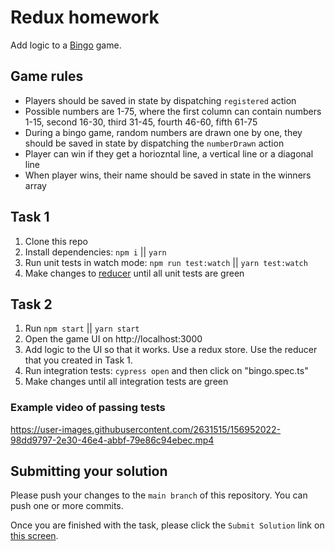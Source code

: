 # Redux homework

Add logic to a [Bingo](https://en.wikipedia.org/wiki/Bingo_(American_version)) game.

## Game rules
* Players should be saved in state by dispatching `registered` action
* Possible numbers are 1-75, where the first column can contain numbers 1-15, second 16-30, third 31-45, fourth 46-60, fifth 61-75
* During a bingo game, random numbers are drawn one by one, they should be saved in state by dispatching the `numberDrawn` action
* Player can win if they get a horiozntal line, a vertical line or a diagonal line
* When player wins, their name should be saved in state in the winners array

## Task 1
1. Clone this repo
1. Install dependencies: `npm i` || `yarn`
1. Run unit tests in watch mode: `npm run test:watch` || `yarn test:watch`
1. Make changes to [reducer](./bingoReducer.ts) until all unit tests are green

## Task 2
1. Run `npm start` || `yarn start`
1. Open the game UI on http://localhost:3000
1. Add logic to the UI so that it works. Use a redux store. Use the reducer that you created in Task 1.
1. Run integration tests: `cypress open` and then click on "bingo.spec.ts"
1. Make changes until all integration tests are green

### Example video of passing tests
https://user-images.githubusercontent.com/2631515/156952022-98dd9797-2e30-46e4-abbf-79e86c94ebec.mp4
## Submitting your solution

Please push your changes to the `main branch` of this repository. You can push one or more commits. <br>

Once you are finished with the task, please click the `Submit Solution` link on <a href="https://app.codescreen.com/candidate/2566a92d-7aba-4c91-8ffa-8bd3ee704d08" target="_blank">this screen</a>.
